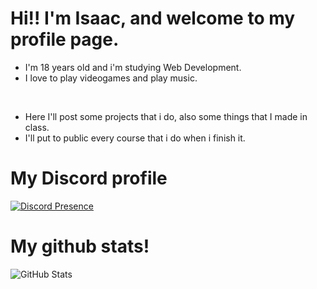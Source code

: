 # Hi!! I'm Isaac, and welcome to my profile page.

- I'm 18 years old and i'm studying Web Development.
- I love to play videogames and play music.

<br>

- Here I'll post some projects that i do, also some things that I made in class.
- I'll put to public every course that i do when i finish it.

# My Discord profile
[![Discord Presence](https://lanyard.cnrad.dev/api/559816407924342787)](https://discord.com/users/559816407924342787)
# My github stats!
![GitHub Stats](https://github-readme-stats.vercel.app/api?username=supugh&show_icons=true&theme=transparent)

<!---
SupuGH/SupuGH is a ✨ special ✨ repository because its `README.md` (this file) appears on your GitHub profile.
You can click the Preview link to take a look at your changes.
--->
